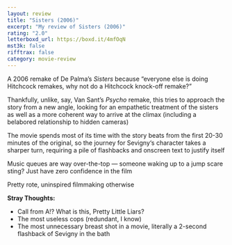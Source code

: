 ```yaml
---
layout: review
title: "Sisters (2006)"
excerpt: "My review of Sisters (2006)"
rating: "2.0"
letterboxd_url: https://boxd.it/4mfOqN
mst3k: false
rifftrax: false
category: movie-review
---
```


A 2006 remake of De Palma’s <i>Sisters</i> because “everyone else is doing Hitchcock remakes, why not do a Hitchcock knock-off remake?”

Thankfully, unlike, say, Van Sant’s <i>Psycho</i> remake, this tries to approach the story from a new angle, looking for an empathetic treatment of the sisters as well as a more coherent way to arrive at the climax (including a belabored relationship to hidden cameras)

The movie spends most of its time with the story beats from the first 20-30 minutes of the original, so the journey for Sevigny‘s character takes a sharper turn, requiring a pile of flashbacks and onscreen text to justify itself

Music queues are way over-the-top — someone waking up to a jump scare sting? Just have zero confidence in the film

Pretty rote, uninspired filmmaking otherwise

<b>Stray Thoughts:</b>

- Call from A!? What is this, Pretty Little Liars?
- The most useless cops (redundant, I know)
- The most unnecessary breast shot in a movie, literally a 2-second flashback of Sevigny in the bath
